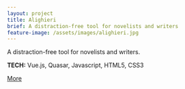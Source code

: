 ```yaml
---
layout: project
title: Alighieri
brief: A distraction-free tool for novelists and writers
feature-image: /assets/images/alighieri.jpg
---
```


A distraction-free tool for novelists and writers.

**TECH:** Vue.js, Quasar, Javascript, HTML5, CSS3

<a class="btn" href="https://github.com/zuck/alighieri">More</a>
